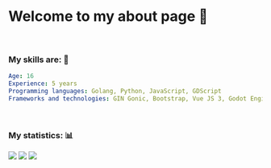 # Welcome to my about page 🤠

<br>

### My skills are: 🧠

```yaml
Age: 16
Experience: 5 years
Programming languages: Golang, Python, JavaScript, GDScript
Frameworks and technologies: GIN Gonic, Bootstrap, Vue JS 3, Godot Engine
```

<br>

### My statistics: 📊

![](http://github-profile-summary-cards.vercel.app/api/cards/profile-details?username=Roupse&theme=github_dark)</div></center>
![](http://github-profile-summary-cards.vercel.app/api/cards/repos-per-language?username=Roupse&theme=github_dark) 
![](http://github-profile-summary-cards.vercel.app/api/cards/stats?username=Roupse&theme=github_dark)

<br>

